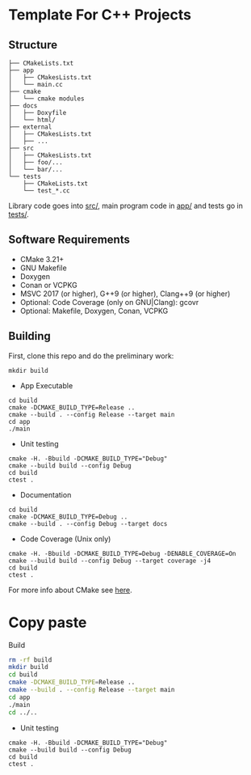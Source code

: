 # Template For C++ Projects

## Structure

```text
├── CMakeLists.txt
├── app
│   ├── CMakesLists.txt
│   └── main.cc
├── cmake
│   └── cmake modules
├── docs
│   ├── Doxyfile
│   └── html/
├── external
│   ├── CMakesLists.txt
│   ├── ...
├── src
│   ├── CMakesLists.txt
│   ├── foo/...
│   └── bar/...
└── tests
    ├── CMakeLists.txt
    └── test_*.cc
```

Library code goes into [src/](src/), main program code in [app/](app) and tests go in [tests/](tests/).

## Software Requirements

-   CMake 3.21+
-   GNU Makefile
-   Doxygen
-   Conan or VCPKG
-   MSVC 2017 (or higher), G++9 (or higher), Clang++9 (or higher)
-   Optional: Code Coverage (only on GNU|Clang): gcovr
-   Optional: Makefile, Doxygen, Conan, VCPKG

## Building

First, clone this repo and do the preliminary work:

```shell
mkdir build
```

-   App Executable

```shell
cd build
cmake -DCMAKE_BUILD_TYPE=Release ..
cmake --build . --config Release --target main
cd app
./main
```

-   Unit testing

```shell
cmake -H. -Bbuild -DCMAKE_BUILD_TYPE="Debug"
cmake --build build --config Debug
cd build
ctest .
```

-   Documentation

```shell
cd build
cmake -DCMAKE_BUILD_TYPE=Debug ..
cmake --build . --config Debug --target docs
```

-   Code Coverage (Unix only)

```shell
cmake -H. -Bbuild -DCMAKE_BUILD_TYPE=Debug -DENABLE_COVERAGE=On
cmake --build build --config Debug --target coverage -j4
cd build
ctest .
```

For more info about CMake see [here](./README_cmake.md).

# Copy paste

Build

```bash
rm -rf build
mkdir build
cd build
cmake -DCMAKE_BUILD_TYPE=Release ..
cmake --build . --config Release --target main
cd app
./main
cd ../..
```

-   Unit testing

```shell
cmake -H. -Bbuild -DCMAKE_BUILD_TYPE="Debug"
cmake --build build --config Debug
cd build
ctest .
```
